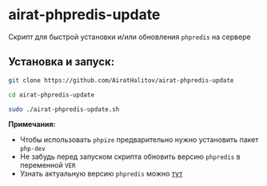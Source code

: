 # airat-phpredis-update
Скрипт для быстрой установки и/или обновления `phpredis` на сервере

## Установка и запуск:
```bash
git clone https://github.com/AiratHalitov/airat-phpredis-update

cd airat-phpredis-update

sudo ./airat-phpredis-update.sh
```

**Примечания:** 
- Чтобы использовать `phpize` предварительно нужно установить пакет `php-dev`
- Не забудь перед запуском скрипта обновить версию `phpredis` в переменной `VER`
- Узнать актуальную версию `phpredis` можно [тут](https://github.com/phpredis/phpredis/blob/develop/Changelog.md)
